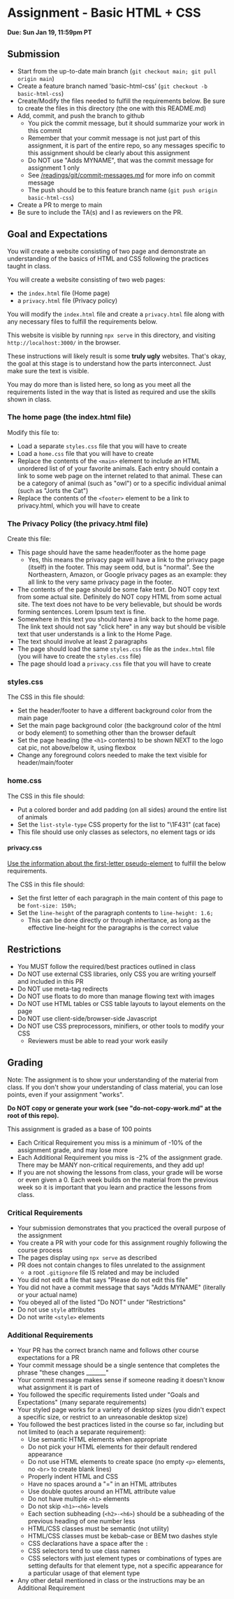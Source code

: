 # Assignment - Basic HTML + CSS

**Due: Sun Jan 19, 11:59pm PT**

## Submission

* Start from the up-to-date main branch (`git checkout main; git pull origin main`)
* Create a feature branch named 'basic-html-css' (`git checkout -b basic-html-css`)
* Create/Modify the files needed to fulfill the requirements below.  Be sure to create the files in this directory (the one with this README.md)
* Add, commit, and push the branch to github
    - You pick the commit message, but it should summarize your work in this commit
    - Remember that your commit message is not just part of this assignment, it is part of the entire repo, so any messages specific to this assignment should be clearly about this assignment
    - Do NOT use "Adds MYNAME", that was the commit message for assignment 1 only
    - See [/readings/git/commit-messages.md](/readings/git/commit-messages.md) for more info on commit message
    - The push should be to this feature branch name (`git push origin basic-html-css`) 
* Create a PR to merge to main
* Be sure to include the TA(s) and I as reviewers on the PR.  

## Goal and Expectations

You will create a website consisting of two page and demonstrate an understanding of the basics of HTML and CSS following the practices taught in class.

You will create a website consisting of two web pages:
- the `index.html` file (Home page)
- a `privacy.html` file (Privacy policy)

You will modify the `index.html` file and create a `privacy.html` file along with any necessary files to fulfill the requirements below.

This website is visible by running `npx serve` in this directory, and visiting `http://localhost:3000/` in the browser.

These instructions will likely result is some **truly ugly** websites. That's okay, the goal at this stage is to understand how the parts interconnect. Just make sure the text is visible.

You may do more than is listed here, so long as you meet all the requirements listed in the way that is listed as required and use the skills shown in class.

### The home page (the index.html file)

Modify this file to:
- Load a separate `styles.css` file that you will have to create
- Load a `home.css` file that you will have to create
- Replace the contents of the `<main>` element to include an HTML unordered list of of your favorite animals. Each entry should contain a link to some web page on the internet related to that animal. These can be a category of animal (such as "owl") or to a specific individual animal (such as "Jorts the Cat")
- Replace the contents of the `<footer>` element to be a link to privacy.html, which you will have to create

### The Privacy Policy (the privacy.html file)

Create this file:
- This page should have the same header/footer as the home page
  - Yes, this means the privacy page will have a link to the privacy page (itself) in the footer.  This may seem odd, but is "normal".  See the Northeastern, Amazon, or Google privacy pages as an example: they all link to the very same privacy page in the footer.
- The contents of the page should be some fake text.  Do NOT copy text from some actual site.  Definitely do NOT copy HTML from some actual site.  The text does not have to be very believable, but should be words forming sentences.  Lorem Ipsum text is fine. 
- Somewhere in this text you should have a link back to the home page.  The link text should not say "click here" in any way but should be visible text that user understands is a link to the Home Page.
- The text should involve at least 2 paragraphs
- The page should load the same `styles.css` file as the `index.html` file (you will have to create the `styles.css` file)
- The page should load a `privacy.css` file that you will have to create

### styles.css

The CSS in this file should:
- Set the header/footer to have a different background color from the main page
- Set the main page background color (the background color of the html or body element) to something other than the browser default
- Set the page heading (the `<h1>` contents) to be shown NEXT to the logo cat pic, not above/below it, using flexbox
- Change any foreground colors needed to make the text visible for header/main/footer

### home.css

The CSS in this file should:
- Put a colored border and add padding (on all sides) around the entire list of animals
- Set the `list-style-type` CSS property for the list to "\1F431" (cat face)
- This file should use only classes as selectors, no element tags or ids

#### privacy.css

[Use the information about the first-letter pseudo-element](https://developer.mozilla.org/en-US/docs/Web/CSS/::first-letter) to fulfill the below requirements.

The CSS in this file should:
- Set the first letter of each paragraph in the main content of this page to be `font-size: 150%;` 
- Set the `line-height` of the paragraph contents to `line-height: 1.6;`
    - This can be done directly or through inheritance, as long as the effective line-height for the paragraphs is the correct value

## Restrictions
* You MUST follow the required/best practices outlined in class
* Do NOT use external CSS libraries, only CSS you are writing yourself and included in this PR
* Do NOT use meta-tag redirects
* Do NOT use floats to do more than manage flowing text with images
* Do NOT use HTML tables or CSS table layouts to layout elements on the page
* Do NOT use client-side/browser-side Javascript
* Do NOT use CSS preprocessors, minifiers, or other tools to modify your CSS
  * Reviewers must be able to read your work easily

## Grading

Note: The assignment is to show your understanding of the material from class.  If you don't show your understanding of class material, you can lose points, even if your assignment "works".  

**Do NOT copy or generate your work (see "do-not-copy-work.md" at the root of this repo).**

This assignment is graded as a base of 100 points
- Each Critical Requirement you miss is a minimum of -10% of the assignment grade, and may lose more
- Each Additional Requirement you miss is -2% of the assignment grade.  There may be MANY non-critical requirements, and they add up!
- If you are not showing the lessons from class, your grade will be worse or even given a 0. Each week builds on the material from the previous week so it is important that you learn and practice the lessons from class.

### Critical Requirements
- Your submission demonstrates that you practiced the overall purpose of the assignment
- You create a PR with your code for this assignment roughly following the course process
- The pages display using `npx serve` as described
- PR does not contain changes to files unrelated to the assignment
  - a root `.gitignore` file IS related and may be included
- You did not edit a file that says "Please do not edit this file"
- You did not have a commit message that says "Adds MYNAME" (literally or your actual name)
- You obeyed all of the listed "Do NOT" under "Restrictions"
- Do not use `style` attributes
- Do not write `<style>` elements

### Additional Requirements
- Your PR has the correct branch name and follows other course expectations for a PR
- Your commit message should be a single sentence that completes the phrase "these changes _______"
- Your commit message makes sense if someone reading it doesn't know what assignment it is part of
- You followed the specific requirements listed under "Goals and Expectations" (many separate requirements)
- Your styled page works for a variety of desktop sizes (you didn't expect a specific size, or restrict to an unreasonable desktop size)
- You followed the best practices listed in the course so far, including but not limited to (each a separate requirement):
  - Use semantic HTML elements when appropriate
  - Do not pick your HTML elements for their default rendered appearance
  - Do not use HTML elements to create space (no empty `<p>` elements, no `<br>` to create blank lines)
  - Properly indent HTML and CSS
  - Have no spaces around a "=" in an HTML attributes
  - Use double quotes around an HTML attribute value
  - Do not have multiple `<h1>` elements
  - Do not skip `<h1>`-`<h6>` levels
  - Each section subheading (`<h2>-<h6>`) should be a subheading of the previous heading of one number less
  - HTML/CSS classes must be semantic (not utility)
  - HTML/CSS classes must be kebab-case or BEM two dashes style
  - CSS declarations have a space after the `:`
  - CSS selectors tend to use class names 
  - CSS selectors with just element types or combinations of types are setting defaults for that element type, not a specific appearance for a particular usage of that element type
- Any other detail mentioned in class or the instructions may be an Additional Requirement


